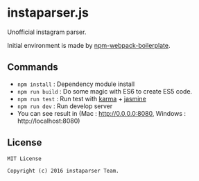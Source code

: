 # instaparser.js
Unofficial instagram parser.

Initial environment is made by [npm-webpack-boilerplate](https://github.com/JeffGuKang/npm-webpack-boilerplate).

## Commands
* `npm install` : Dependency module install
* `npm run build` : Do some magic with ES6 to create ES5 code.
* `npm run test` : Run test with [karma](https://karma-runner.github.io) + [jasmine](http://jasmine.github.io/2.5/introduction.html)
* `npm run dev` : Run develop server
 * You can see result in (Mac : http://0.0.0.0:8080, Windows : http://localhost:8080)

## License
```
MIT License

Copyright (c) 2016 instaparser Team.
```
